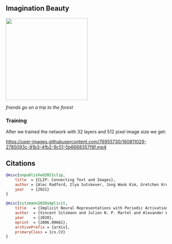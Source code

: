 ## Imagination Beauty

<img src="./results/Final_Result_AIArtAthon.png" width="256px"></img>

*friends go on a trip to the forest*


### Training
After we trained the network with 32 layers and 512 pixel image size
we get:

https://user-images.githubusercontent.com/76955730/160811029-2785093c-91b3-4fb2-9c51-5b6668357f8f.mp4



## Citations
```bibtex
@misc{unpublished2021clip,
    title  = {CLIP: Connecting Text and Images},
    author = {Alec Radford, Ilya Sutskever, Jong Wook Kim, Gretchen Krueger, Sandhini Agarwal},
    year   = {2021}
}
```
```bibtex
@misc{sitzmann2020implicit,
    title   = {Implicit Neural Representations with Periodic Activation Functions},
    author  = {Vincent Sitzmann and Julien N. P. Martel and Alexander W. Bergman and David B. Lindell and Gordon Wetzstein},
    year    = {2020},
    eprint  = {2006.09661},
    archivePrefix = {arXiv},
    primaryClass = {cs.CV}
}
```
